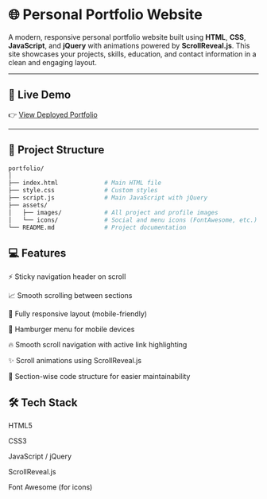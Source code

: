 # 🌐 Personal Portfolio Website

A modern, responsive personal portfolio website built using **HTML**, **CSS**, **JavaScript**, and **jQuery** with animations powered by **ScrollReveal.js**. This site showcases your projects, skills, education, and contact information in a clean and engaging layout.

---

## 🔗 Live Demo

👉 [View Deployed Portfolio](https://your-deployment-link.com)

---

## 📁 Project Structure

```bash
portfolio/
│
├── index.html             # Main HTML file
├── style.css              # Custom styles
├── script.js              # Main JavaScript with jQuery
├── assets/
│   ├── images/            # All project and profile images
│   └── icons/             # Social and menu icons (FontAwesome, etc.)
└── README.md              # Project documentation
```
## 💻 Features
⚡ Sticky navigation header on scroll

📈 Smooth scrolling between sections

📱 Fully responsive layout (mobile-friendly)

🍔 Hamburger menu for mobile devices

🔥 Smooth scroll navigation with active link highlighting

✨ Scroll animations using ScrollReveal.js

🧠 Section-wise code structure for easier maintainability


## 🛠️ Tech Stack
HTML5

CSS3

JavaScript / jQuery

ScrollReveal.js

Font Awesome (for icons)